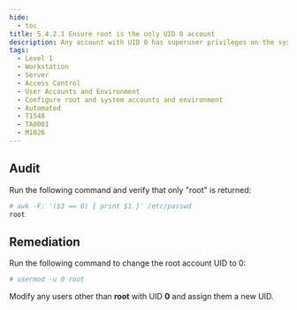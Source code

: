 ```yaml
---
hide:
  - toc
title: 5.4.2.1 Ensure root is the only UID 0 account
description: Any account with UID 0 has superuser privileges on the system.
tags:
  - Level 1
  - Workstation
  - Server
  - Access Control
  - User Accounts and Environment
  - Configure root and system accounts and environment
  - Automated
  - T1548
  - TA0001
  - M1026
---
```


## Audit
Run the following command and verify that only "root" is returned:
```bash
# awk -F: '($3 == 0) { print $1 }' /etc/passwd
root
```

## Remediation
Run the following command to change the root account UID to 0:
```bash
# usermod -u 0 root
```
Modify any users other than **root** with UID **0** and assign them a new UID.
